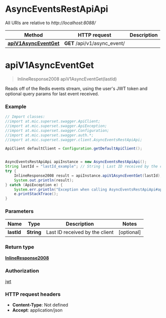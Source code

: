 # AsyncEventsRestApiApi

All URIs are relative to *http://localhost:8088/*

Method | HTTP request | Description
------------- | ------------- | -------------
[**apiV1AsyncEventGet**](AsyncEventsRestApiApi.md#apiV1AsyncEventGet) | **GET** /api/v1/async_event/ | 

<a name="apiV1AsyncEventGet"></a>
# **apiV1AsyncEventGet**
> InlineResponse2008 apiV1AsyncEventGet(lastId)



Reads off of the Redis events stream, using the user&#x27;s JWT token and optional query params for last event received.

### Example
```java
// Import classes:
//import at.mic.superset.swagger.ApiClient;
//import at.mic.superset.swagger.ApiException;
//import at.mic.superset.swagger.Configuration;
//import at.mic.superset.swagger.auth.*;
//import at.mic.superset.swagger.client.AsyncEventsRestApiApi;

ApiClient defaultClient = Configuration.getDefaultApiClient();


AsyncEventsRestApiApi apiInstance = new AsyncEventsRestApiApi();
String lastId = "lastId_example"; // String | Last ID received by the client
try {
    InlineResponse2008 result = apiInstance.apiV1AsyncEventGet(lastId);
    System.out.println(result);
} catch (ApiException e) {
    System.err.println("Exception when calling AsyncEventsRestApiApi#apiV1AsyncEventGet");
    e.printStackTrace();
}
```

### Parameters

Name | Type | Description  | Notes
------------- | ------------- | ------------- | -------------
 **lastId** | **String**| Last ID received by the client | [optional]

### Return type

[**InlineResponse2008**](InlineResponse2008.md)

### Authorization

[jwt](../README.md#jwt)

### HTTP request headers

 - **Content-Type**: Not defined
 - **Accept**: application/json

